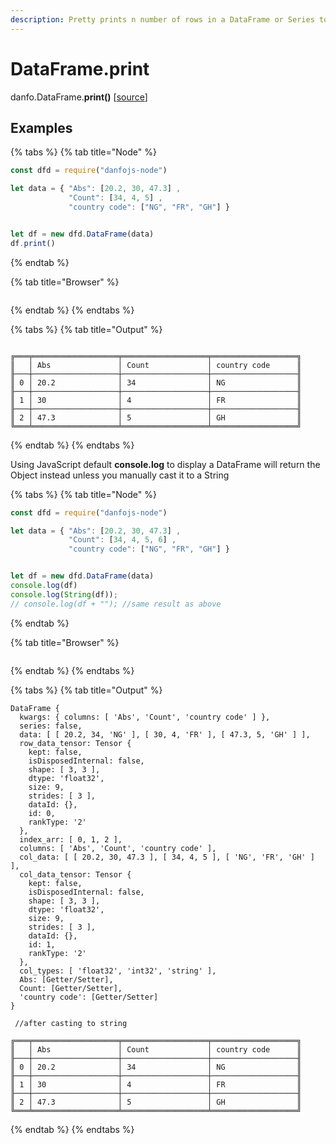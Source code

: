 ```yaml
---
description: Pretty prints n number of rows in a DataFrame or Series to the console
---
```

# DataFrame.print

danfo.DataFrame.**print()** \[[source](https://github.com/opensource9ja/danfojs/blob/eb5919d2cac34271fc3b725fa24aa3ad4eacde37/danfojs/src/core/generic.js#L290)]

## **Examples**

{% tabs %}
{% tab title="Node" %}
```javascript
const dfd = require("danfojs-node")

let data = { "Abs": [20.2, 30, 47.3] ,
             "Count": [34, 4, 5] ,
             "country code": ["NG", "FR", "GH"] }


let df = new dfd.DataFrame(data)
df.print()
```
{% endtab %}

{% tab title="Browser" %}
```
```
{% endtab %}
{% endtabs %}

{% tabs %}
{% tab title="Output" %}
```

╔═══╤═══════════════════╤═══════════════════╤═══════════════════╗
║   │ Abs               │ Count             │ country code      ║
╟───┼───────────────────┼───────────────────┼───────────────────╢
║ 0 │ 20.2              │ 34                │ NG                ║
╟───┼───────────────────┼───────────────────┼───────────────────╢
║ 1 │ 30                │ 4                 │ FR                ║
╟───┼───────────────────┼───────────────────┼───────────────────╢
║ 2 │ 47.3              │ 5                 │ GH                ║
╚═══╧═══════════════════╧═══════════════════╧═══════════════════╝
```
{% endtab %}
{% endtabs %}

Using JavaScript default **console.log** to display a DataFrame will return the Object instead unless you manually cast it to a String

{% tabs %}
{% tab title="Node" %}
```javascript
const dfd = require("danfojs-node")

let data = { "Abs": [20.2, 30, 47.3] ,
             "Count": [34, 4, 5, 6] ,
             "country code": ["NG", "FR", "GH"] }


let df = new dfd.DataFrame(data)
console.log(df)
console.log(String(df));
// console.log(df + ""); //same result as above
```
{% endtab %}

{% tab title="Browser" %}
```
```
{% endtab %}
{% endtabs %}

{% tabs %}
{% tab title="Output" %}
```
DataFrame {
  kwargs: { columns: [ 'Abs', 'Count', 'country code' ] },
  series: false,
  data: [ [ 20.2, 34, 'NG' ], [ 30, 4, 'FR' ], [ 47.3, 5, 'GH' ] ],
  row_data_tensor: Tensor {
    kept: false,
    isDisposedInternal: false,
    shape: [ 3, 3 ],
    dtype: 'float32',
    size: 9,
    strides: [ 3 ],
    dataId: {},
    id: 0,
    rankType: '2'
  },
  index_arr: [ 0, 1, 2 ],
  columns: [ 'Abs', 'Count', 'country code' ],
  col_data: [ [ 20.2, 30, 47.3 ], [ 34, 4, 5 ], [ 'NG', 'FR', 'GH' ] ],
  col_data_tensor: Tensor {
    kept: false,
    isDisposedInternal: false,
    shape: [ 3, 3 ],
    dtype: 'float32',
    size: 9,
    strides: [ 3 ],
    dataId: {},
    id: 1,
    rankType: '2'
  },
  col_types: [ 'float32', 'int32', 'string' ],
  Abs: [Getter/Setter],
  Count: [Getter/Setter],
  'country code': [Getter/Setter]
}

 //after casting to string

╔═══╤═══════════════════╤═══════════════════╤═══════════════════╗
║   │ Abs               │ Count             │ country code      ║
╟───┼───────────────────┼───────────────────┼───────────────────╢
║ 0 │ 20.2              │ 34                │ NG                ║
╟───┼───────────────────┼───────────────────┼───────────────────╢
║ 1 │ 30                │ 4                 │ FR                ║
╟───┼───────────────────┼───────────────────┼───────────────────╢
║ 2 │ 47.3              │ 5                 │ GH                ║
╚═══╧═══════════════════╧═══════════════════╧═══════════════════╝
```
{% endtab %}
{% endtabs %}
